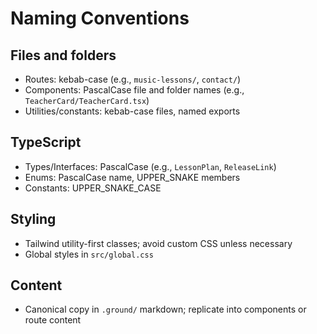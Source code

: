 # Naming Conventions

## Files and folders

- Routes: kebab-case (e.g., `music-lessons/`, `contact/`)
- Components: PascalCase file and folder names (e.g., `TeacherCard/TeacherCard.tsx`)
- Utilities/constants: kebab-case files, named exports

## TypeScript

- Types/Interfaces: PascalCase (e.g., `LessonPlan`, `ReleaseLink`)
- Enums: PascalCase name, UPPER_SNAKE members
- Constants: UPPER_SNAKE_CASE

## Styling

- Tailwind utility-first classes; avoid custom CSS unless necessary
- Global styles in `src/global.css`

## Content

- Canonical copy in `.ground/` markdown; replicate into components or route content
